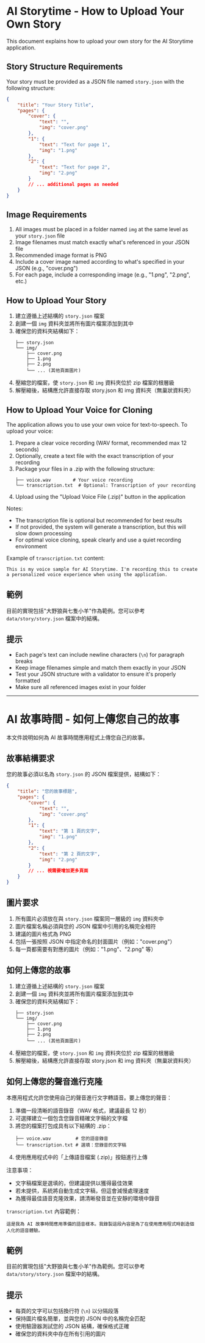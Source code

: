 # AI Storytime - How to Upload Your Own Story

This document explains how to upload your own story for the AI Storytime application.

## Story Structure Requirements

Your story must be provided as a JSON file named `story.json` with the following structure:

```json
{
    "title": "Your Story Title",
    "pages": {
        "cover": {
            "text": "",
            "img": "cover.png"
        },
        "1": {
            "text": "Text for page 1",
            "img": "1.png"
        },
        "2": {
            "text": "Text for page 2",
            "img": "2.png"
        }
        // ... additional pages as needed
    }
}
```

## Image Requirements

1. All images must be placed in a folder named `img` at the same level as your `story.json` file
2. Image filenames must match exactly what's referenced in your JSON file
3. Recommended image format is PNG
4. Include a cover image named according to what's specified in your JSON (e.g., "cover.png")
5. For each page, include a corresponding image (e.g., "1.png", "2.png", etc.)

## How to Upload Your Story

1. 建立遵循上述結構的 `story.json` 檔案
2. 創建一個 `img` 資料夾並將所有圖片檔案添加到其中
3. 確保您的資料夾結構如下：
   ```
   ├── story.json
   └── img/
       ├── cover.png
       ├── 1.png
       ├── 2.png
       └── ... (其他頁面圖片)
   ```
4. 壓縮您的檔案，使 `story.json` 和 `img` 資料夾位於 zip 檔案的根層級
5. 解壓縮後，結構應允許直接存取 story.json 和 img 資料夾（無巢狀資料夾）

## How to Upload Your Voice for Cloning

The application allows you to use your own voice for text-to-speech. To upload your voice:

1. Prepare a clear voice recording (WAV format, recommended max 12 seconds)
2. Optionally, create a text file with the exact transcription of your recording
3. Package your files in a .zip with the following structure:
   ```
   ├── voice.wav        # Your voice recording
   └── transcription.txt  # Optional: Transcription of your recording
   ```
4. Upload using the "Upload Voice File (.zip)" button in the application

Notes:
- The transcription file is optional but recommended for best results
- If not provided, the system will generate a transcription, but this will slow down processing
- For optimal voice cloning, speak clearly and use a quiet recording environment

Example of `transcription.txt` content:
```
This is my voice sample for AI Storytime. I'm recording this to create a personalized voice experience when using the application.
```

## 範例

目前的實現包括"大野狼與七隻小羊"作為範例。您可以參考 `data/story/story.json` 檔案中的結構。

## 提示

- Each page's text can include newline characters (`\n`) for paragraph breaks
- Keep image filenames simple and match them exactly in your JSON
- Test your JSON structure with a validator to ensure it's properly formatted
- Make sure all referenced images exist in your folder

---

# AI 故事時間 - 如何上傳您自己的故事

本文件說明如何為 AI 故事時間應用程式上傳您自己的故事。

## 故事結構要求

您的故事必須以名為 `story.json` 的 JSON 檔案提供，結構如下：

```json
{
    "title": "您的故事標題",
    "pages": {
        "cover": {
            "text": "",
            "img": "cover.png"
        },
        "1": {
            "text": "第 1 頁的文字",
            "img": "1.png"
        },
        "2": {
            "text": "第 2 頁的文字",
            "img": "2.png"
        }
        // ... 視需要增加更多頁面
    }
}
```

## 圖片要求

1. 所有圖片必須放在與 `story.json` 檔案同一層級的 `img` 資料夾中
2. 圖片檔案名稱必須與您的 JSON 檔案中引用的名稱完全相符
3. 建議的圖片格式為 PNG
4. 包括一張按照 JSON 中指定命名的封面圖片（例如："cover.png"）
5. 每一頁都需要有對應的圖片（例如："1.png"、"2.png" 等）

## 如何上傳您的故事

1. 建立遵循上述結構的 `story.json` 檔案
2. 創建一個 `img` 資料夾並將所有圖片檔案添加到其中
3. 確保您的資料夾結構如下：
   ```
   ├── story.json
   └── img/
       ├── cover.png
       ├── 1.png
       ├── 2.png
       └── ... (其他頁面圖片)
   ```
4. 壓縮您的檔案，使 `story.json` 和 `img` 資料夾位於 zip 檔案的根層級
5. 解壓縮後，結構應允許直接存取 story.json 和 img 資料夾（無巢狀資料夾）

## 如何上傳您的聲音進行克隆

本應用程式允許您使用自己的聲音進行文字轉語音。要上傳您的聲音：

1. 準備一段清晰的語音錄音（WAV 格式，建議最長 12 秒）
2. 可選擇建立一個包含您錄音精確文字稿的文字檔
3. 將您的檔案打包成具有以下結構的 .zip：
   ```
   ├── voice.wav         # 您的語音錄音
   └── transcription.txt # 選填：您錄音的文字稿
   ```
4. 使用應用程式中的「上傳語音檔案 (.zip)」按鈕進行上傳

注意事項：
- 文字稿檔案是選填的，但建議提供以獲得最佳效果
- 若未提供，系統將自動生成文字稿，但這會減慢處理速度
- 為獲得最佳語音克隆效果，請清晰發音並在安靜的環境中錄音

`transcription.txt` 內容範例：
```
這是我為 AI 故事時間應用準備的語音樣本。我錄製這段內容是為了在使用應用程式時創造個人化的語音體驗。
```

## 範例

目前的實現包括"大野狼與七隻小羊"作為範例。您可以參考 `data/story/story.json` 檔案中的結構。

## 提示

- 每頁的文字可以包括換行符 (`\n`) 以分隔段落
- 保持圖片檔名簡單，並與您的 JSON 中的名稱完全匹配
- 使用驗證器測試您的 JSON 結構，確保格式正確
- 確保您的資料夾中存在所有引用的圖片
